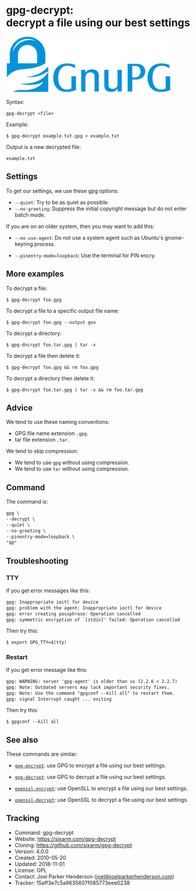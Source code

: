 # gpg-decrypt:<br>decrypt a file using our best settings

<img src="README.png" alt="GnuPG" width="450" height="153"/>

Syntax:

    gpg-decrypt <file>
    
Example:

    $ gpg-decrypt example.txt.gpg > example.txt

Output is a new decrypted file:

    example.txt


## Settings

To get our settings, we use these gpg options:

  * `--quiet`: Try to be as quiet as possible.
  * `--no-greeting`: Suppress the initial copyright message but do not enter batch mode.

If you are on an older system, then you may want to add this:

  * `--no-use-agent`: Do not use a system agent such as Ubuntu's gnome-keyring process.

  * `--pinentry-mode=loopback`: Use the terminal for PIN encry.


## More examples


To decrypt a file:

    $ gpg-decrypt foo.gpg

To decrypt a file to a specific output file name:

    $ gpg-decrypt foo.gpg --output goo

To decrypt a directory:

    $ gpg-dncrypt foo.tar.gpg | tar -x

To decrypt a file then delete it:

    $ gpg-decrypt foo.gpg && rm foo.gpg

To decrypt a directory then delete it:

    $ gpg-dncrypt foo.tar.gpg | tar -x && rm foo.tar.gpg


## Advice

We tend to use these naming conventions:

  * GPG file name extension `.gpg`.
  * tar file extension `.tar`.

We tend to skip compression:

  * We tend to use `gpg` without using compression.
  * We tend to use `tar` without using compression.


## Command

The command is:

    gpg \
    --decrypt \
    --quiet \
    --no-greeting \
    --pinentry-mode=loopback \
    "$@"


## Troubleshooting


### TTY

If you get error messages like this:

    gpg: Inappropriate ioctl for device
    gpg: problem with the agent: Inappropriate ioctl for device
    gpg: error creating passphrase: Operation cancelled
    gpg: symmetric encryption of `[stdin]' failed: Operation cancelled

Then try this:

    $ export GPG_TTY=$(tty)


### Restart

If you get error message like this:

    gpg: WARNING: server 'gpg-agent' is older than us (2.2.6 < 2.2.7)
    gpg: Note: Outdated servers may lack important security fixes.
    gpg: Note: Use the command "gpgconf --kill all" to restart them.
    gpg: signal Interrupt caught ... exiting

Then try this:

    $ gpgconf --kill all



## See also
 
These commands are similar:

  * [`gpg-encrypt`](https://github.com/SixArm/gpg-encrypt): 
    use GPG to encrypt a file using our best settings.
  
  * [`gpg-decrypt`](https://github.com/SixArm/gpg-decrypt): 
    use GPG to decrypt a file using our best settings.

  * [`openssl-encrypt`](https://github.com/SixArm/openssl-encrypt): 
    use OpenSLL to encrypt a file using our best settings.
  
  * [`openssl-decrypt`](https://github.com/SixArm/openssl-decrypt): 
    use OpenSSL to decrypt a file using our best settings.
 
 
## Tracking

  * Command: gpg-decrypt
  * Website: https://sixarm.com/gpg-decrypt
  * Cloning: https://github.com/sixarm/gpg-decrypt
  * Version: 4.0.0
  * Created: 2010-05-20
  * Updated: 2018-11-01
  * License: GPL
  * Contact: Joel Parker Henderson (joel@joelparkerhenderson.com)
  * Tracker: 15aff3e7c5a9635607f085773eee0238

  